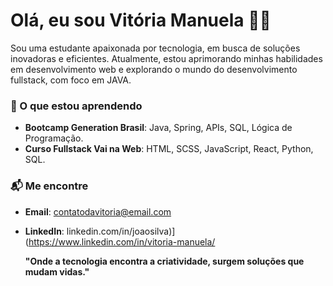 # Olá, eu sou Vitória Manuela 👨‍💻

Sou uma estudante apaixonada por tecnologia, em busca de soluções inovadoras e eficientes. Atualmente, estou aprimorando minhas habilidades em desenvolvimento web e explorando o mundo do desenvolvimento fullstack, com foco em JAVA.

### 🚀 O que estou aprendendo
- **Bootcamp Generation Brasil**: Java, Spring, APIs, SQL, Lógica de Programação.
- **Curso Fullstack Vai na Web**: HTML, SCSS, JavaScript, React, Python, SQL.

### 📬 Me encontre
- **Email**: contatodavitoria@email.com
- **LinkedIn**: linkedin.com/in/joaosilva)](https://www.linkedin.com/in/vitoria-manuela/

  **"Onde a tecnologia encontra a criatividade, surgem soluções que mudam vidas."**
